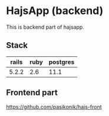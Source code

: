 # HajsApp (backend)

This is backend part of hajsapp.

## Stack

| rails | ruby | postgres |  
|-------|------|----------|
| 5.2.2 | 2.6  | 11.1     |

## Frontend part

https://github.com/pasikonik/hajs-front
